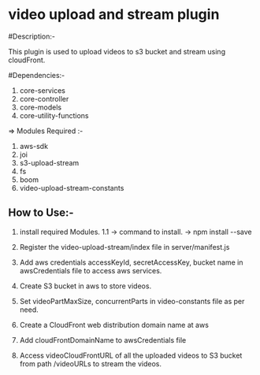 # video upload and stream plugin

#Description:-

This plugin is used to upload videos to s3 bucket and stream using cloudFront.

#Dependencies:-
   1. core-services
   2. core-controller
   3. core-models
   4. core-utility-functions



=> Modules Required :-
   1. aws-sdk
   2. joi
   3. s3-upload-stream
   4. fs
   5. boom
   6. video-upload-stream-constants

## How to Use:-

   1. install required Modules.
      1.1 -> command to install.
          -> npm install <module-name> --save

   2. Register the video-upload-stream/index file in server/manifest.js

   3.  Add aws credentials accessKeyId, secretAccessKey, bucket name in awsCredentials file to access aws services.

   4.  Create S3 bucket in aws to store videos.

   5.  Set videoPartMaxSize, concurrentParts in video-constants file as per need.

   6.  Create a CloudFront web distribution domain name at aws

   7.  Add cloudFrontDomainName to awsCredentials file

   8. Access videoCloudFrontURL of all the uploaded videos to S3 bucket from path /videoURLs to stream the
    videos.
